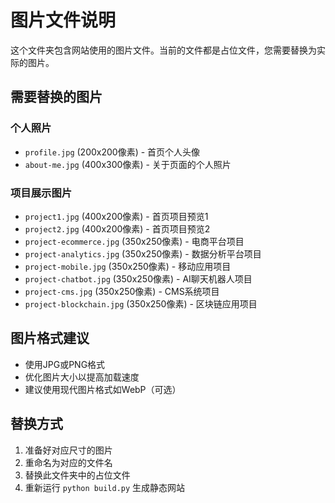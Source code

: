 # 图片文件说明

这个文件夹包含网站使用的图片文件。当前的文件都是占位文件，您需要替换为实际的图片。

## 需要替换的图片

### 个人照片
- `profile.jpg` (200x200像素) - 首页个人头像
- `about-me.jpg` (400x300像素) - 关于页面的个人照片

### 项目展示图片
- `project1.jpg` (400x200像素) - 首页项目预览1
- `project2.jpg` (400x200像素) - 首页项目预览2
- `project-ecommerce.jpg` (350x250像素) - 电商平台项目
- `project-analytics.jpg` (350x250像素) - 数据分析平台项目
- `project-mobile.jpg` (350x250像素) - 移动应用项目
- `project-chatbot.jpg` (350x250像素) - AI聊天机器人项目
- `project-cms.jpg` (350x250像素) - CMS系统项目
- `project-blockchain.jpg` (350x250像素) - 区块链应用项目

## 图片格式建议
- 使用JPG或PNG格式
- 优化图片大小以提高加载速度
- 建议使用现代图片格式如WebP（可选）

## 替换方式
1. 准备好对应尺寸的图片
2. 重命名为对应的文件名
3. 替换此文件夹中的占位文件
4. 重新运行 `python build.py` 生成静态网站 